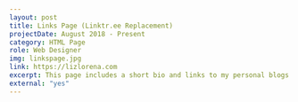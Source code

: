 ```yaml
---
layout: post
title: Links Page (Linktr.ee Replacement)
projectDate: August 2018 - Present
category: HTML Page
role: Web Designer
img: linkspage.jpg
link: https://lizlorena.com
excerpt: This page includes a short bio and links to my personal blogs.
external: "yes"
---
```

